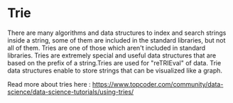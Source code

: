 # Trie
There are many algorithms and data structures to index and search strings inside a string, some of them are included in the standard libraries, but not all of them.
Tries are one of those which aren't included in standard libraries.
Tries are extremely special and useful data structures that are based on the prefix of a string.Tries are used for "reTRIEval" of data.
Trie data structures enable to store strings that can be visualized like a graph.

Read more about tries here : https://www.topcoder.com/community/data-science/data-science-tutorials/using-tries/ 
